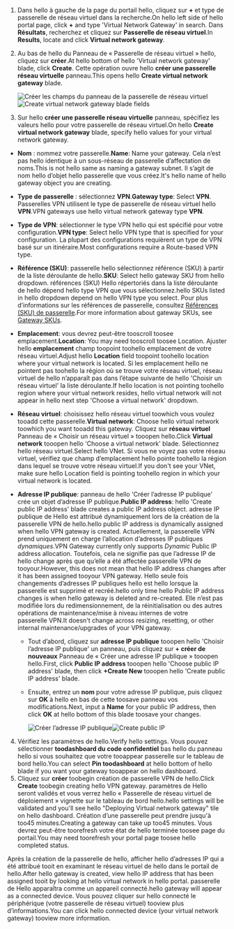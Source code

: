 1. <span data-ttu-id="fe7da-101">Dans hello à gauche de la page du portail hello, cliquez sur  **+**  et type de passerelle de réseau virtuel dans la recherche.</span><span class="sxs-lookup"><span data-stu-id="fe7da-101">On hello left side of hello portal page, click **+** and type 'Virtual Network Gateway' in search.</span></span> <span data-ttu-id="fe7da-102">Dans **Résultats**, recherchez et cliquez sur **Passerelle de réseau virtuel**.</span><span class="sxs-lookup"><span data-stu-id="fe7da-102">In **Results**, locate and click **Virtual network gateway**.</span></span>
2. <span data-ttu-id="fe7da-103">Au bas de hello du Panneau de « Passerelle de réseau virtuel » hello, cliquez sur **créer**.</span><span class="sxs-lookup"><span data-stu-id="fe7da-103">At hello bottom of hello 'Virtual network gateway' blade, click **Create**.</span></span> <span data-ttu-id="fe7da-104">Cette opération ouvre hello **créer une passerelle réseau virtuelle** panneau.</span><span class="sxs-lookup"><span data-stu-id="fe7da-104">This opens hello **Create virtual network gateway** blade.</span></span>

    <span data-ttu-id="fe7da-105">![Créer les champs du panneau de la passerelle de réseau virtuel](./media/vpn-gateway-add-gw-s2s-rm-portal-include/vnet_gw.png "Nouvelle passerelle")</span><span class="sxs-lookup"><span data-stu-id="fe7da-105">![Create virtual network gateway blade fields](./media/vpn-gateway-add-gw-s2s-rm-portal-include/vnet_gw.png "New gateway")</span></span>

3. <span data-ttu-id="fe7da-106">Sur hello **créer une passerelle réseau virtuelle** panneau, spécifiez les valeurs hello pour votre passerelle de réseau virtuel.</span><span class="sxs-lookup"><span data-stu-id="fe7da-106">On hello **Create virtual network gateway** blade, specify hello values for your virtual network gateway.</span></span>

  - <span data-ttu-id="fe7da-107">**Nom** : nommez votre passerelle.</span><span class="sxs-lookup"><span data-stu-id="fe7da-107">**Name**: Name your gateway.</span></span> <span data-ttu-id="fe7da-108">Cela n’est pas hello identique à un sous-réseau de passerelle d’affectation de noms.</span><span class="sxs-lookup"><span data-stu-id="fe7da-108">This is not hello same as naming a gateway subnet.</span></span> <span data-ttu-id="fe7da-109">Il s’agit de nom hello d’objet hello passerelle que vous créez.</span><span class="sxs-lookup"><span data-stu-id="fe7da-109">It's hello name of hello gateway object you are creating.</span></span>
  - <span data-ttu-id="fe7da-110">**Type de passerelle** : sélectionnez **VPN**.</span><span class="sxs-lookup"><span data-stu-id="fe7da-110">**Gateway type**: Select **VPN**.</span></span> <span data-ttu-id="fe7da-111">Passerelles VPN utilisent le type de passerelle de réseau virtuel hello **VPN**.</span><span class="sxs-lookup"><span data-stu-id="fe7da-111">VPN gateways use hello virtual network gateway type **VPN**.</span></span> 
  - <span data-ttu-id="fe7da-112">**Type de VPN**: sélectionner le type VPN hello qui est spécifié pour votre configuration.</span><span class="sxs-lookup"><span data-stu-id="fe7da-112">**VPN type**: Select hello VPN type that is specified for your configuration.</span></span> <span data-ttu-id="fe7da-113">La plupart des configurations requièrent un type de VPN basé sur un itinéraire.</span><span class="sxs-lookup"><span data-stu-id="fe7da-113">Most configurations require a Route-based VPN type.</span></span>
  - <span data-ttu-id="fe7da-114">**Référence (SKU)**: passerelle hello sélectionnez référence (SKU) à partir de la liste déroulante de hello.</span><span class="sxs-lookup"><span data-stu-id="fe7da-114">**SKU**: Select hello gateway SKU from hello dropdown.</span></span> <span data-ttu-id="fe7da-115">références (SKU) Hello répertoriés dans la liste déroulante de hello dépend hello type VPN que vous sélectionnez.</span><span class="sxs-lookup"><span data-stu-id="fe7da-115">hello SKUs listed in hello dropdown depend on hello VPN type you select.</span></span> <span data-ttu-id="fe7da-116">Pour plus d’informations sur les références de passerelle, consultez [Références (SKU) de passerelle](../articles/vpn-gateway/vpn-gateway-about-vpn-gateway-settings.md#gwsku).</span><span class="sxs-lookup"><span data-stu-id="fe7da-116">For more information about gateway SKUs, see [Gateway SKUs](../articles/vpn-gateway/vpn-gateway-about-vpn-gateway-settings.md#gwsku).</span></span>
  - <span data-ttu-id="fe7da-117">**Emplacement**: vous devrez peut-être tooscroll toosee emplacement.</span><span class="sxs-lookup"><span data-stu-id="fe7da-117">**Location**: You may need tooscroll toosee Location.</span></span> <span data-ttu-id="fe7da-118">Ajuster hello **emplacement** champ toopoint toohello emplacement de votre réseau virtuel.</span><span class="sxs-lookup"><span data-stu-id="fe7da-118">Adjust hello **Location** field toopoint toohello location where your virtual network is located.</span></span> <span data-ttu-id="fe7da-119">Si les emplacement hello ne pointent pas toohello la région où se trouve votre réseau virtuel, réseau virtuel de hello n’apparaît pas dans l’étape suivante de hello 'Choisir un réseau virtuel' la liste déroulante.</span><span class="sxs-lookup"><span data-stu-id="fe7da-119">If hello location is not pointing toohello region where your virtual network resides, hello virtual network will not appear in hello next step 'Choose a virtual network' dropdown.</span></span>
  - <span data-ttu-id="fe7da-120">**Réseau virtuel**: choisissez hello réseau virtuel toowhich vous voulez tooadd cette passerelle.</span><span class="sxs-lookup"><span data-stu-id="fe7da-120">**Virtual network**: Choose hello virtual network toowhich you want tooadd this gateway.</span></span> <span data-ttu-id="fe7da-121">Cliquez sur **réseau virtuel** Panneau de « Choisir un réseau virtuel » tooopen hello.</span><span class="sxs-lookup"><span data-stu-id="fe7da-121">Click **Virtual network** tooopen hello 'Choose a virtual network' blade.</span></span> <span data-ttu-id="fe7da-122">Sélectionnez hello réseau virtuel.</span><span class="sxs-lookup"><span data-stu-id="fe7da-122">Select hello VNet.</span></span> <span data-ttu-id="fe7da-123">Si vous ne voyez pas votre réseau virtuel, vérifiez que champ d’emplacement hello pointe toohello la région dans lequel se trouve votre réseau virtuel.</span><span class="sxs-lookup"><span data-stu-id="fe7da-123">If you don't see your VNet, make sure hello Location field is pointing toohello region in which your virtual network is located.</span></span>
  - <span data-ttu-id="fe7da-124">**Adresse IP publique**: panneau de hello 'Créer l’adresse IP publique' crée un objet d’adresse IP publique.</span><span class="sxs-lookup"><span data-stu-id="fe7da-124">**Public IP address**: hello 'Create public IP address' blade creates a public IP address object.</span></span> <span data-ttu-id="fe7da-125">adresse IP publique de Hello est attribué dynamiquement lors de la création de la passerelle VPN de hello.</span><span class="sxs-lookup"><span data-stu-id="fe7da-125">hello public IP address is dynamically assigned when hello VPN gateway is created.</span></span> <span data-ttu-id="fe7da-126">Actuellement, la passerelle VPN prend uniquement en charge l’allocation d’adresses IP publiques *dynamiques*.</span><span class="sxs-lookup"><span data-stu-id="fe7da-126">VPN Gateway currently only supports *Dynamic* Public IP address allocation.</span></span> <span data-ttu-id="fe7da-127">Toutefois, cela ne signifie pas que l’adresse IP de hello change après que qu’elle a été affectée passerelle VPN de tooyour.</span><span class="sxs-lookup"><span data-stu-id="fe7da-127">However, this does not mean that hello IP address changes after it has been assigned tooyour VPN gateway.</span></span> <span data-ttu-id="fe7da-128">Hello seule fois changements d’adresses IP publiques hello est hello lorsque la passerelle est supprimé et recréé.</span><span class="sxs-lookup"><span data-stu-id="fe7da-128">hello only time hello Public IP address changes is when hello gateway is deleted and re-created.</span></span> <span data-ttu-id="fe7da-129">Elle n’est pas modifiée lors du redimensionnement, de la réinitialisation ou des autres opérations de maintenance/mise à niveau internes de votre passerelle VPN.</span><span class="sxs-lookup"><span data-stu-id="fe7da-129">It doesn't change across resizing, resetting, or other internal maintenance/upgrades of your VPN gateway.</span></span>

    - <span data-ttu-id="fe7da-130">Tout d’abord, cliquez sur **adresse IP publique** tooopen hello 'Choisir l’adresse IP publique' un panneau, puis cliquez sur **+ créer de nouveaux** Panneau de « Créer une adresse IP publique » tooopen hello.</span><span class="sxs-lookup"><span data-stu-id="fe7da-130">First, click **Public IP address** tooopen hello 'Choose public IP address' blade, then click **+Create New** tooopen hello 'Create public IP address' blade.</span></span>
    - <span data-ttu-id="fe7da-131">Ensuite, entrez un **nom** pour votre adresse IP publique, puis cliquez sur **OK** à hello en bas de cette toosave panneau vos modifications.</span><span class="sxs-lookup"><span data-stu-id="fe7da-131">Next, input a **Name** for your public IP address, then click **OK** at hello bottom of this blade toosave your changes.</span></span>

      <span data-ttu-id="fe7da-132">![Créer l’adresse IP publique](./media/vpn-gateway-add-gw-s2s-rm-portal-include/pip.png "Créer PIP")</span><span class="sxs-lookup"><span data-stu-id="fe7da-132">![Create public IP](./media/vpn-gateway-add-gw-s2s-rm-portal-include/pip.png "Create PIP")</span></span>

4. <span data-ttu-id="fe7da-133">Vérifiez les paramètres de hello.</span><span class="sxs-lookup"><span data-stu-id="fe7da-133">Verify hello settings.</span></span> <span data-ttu-id="fe7da-134">Vous pouvez sélectionner **toodashboard du code confidentiel** bas hello du panneau hello si vous souhaitez que votre tooappear passerelle sur le tableau de bord hello.</span><span class="sxs-lookup"><span data-stu-id="fe7da-134">You can select **Pin toodashboard** at hello bottom of hello blade if you want your gateway tooappear on hello dashboard.</span></span> 
5. <span data-ttu-id="fe7da-135">Cliquez sur **créer** toobegin création de passerelle VPN de hello.</span><span class="sxs-lookup"><span data-stu-id="fe7da-135">Click **Create** toobegin creating hello VPN gateway.</span></span> <span data-ttu-id="fe7da-136">paramètres de Hello seront validés et vous verrez hello « Passerelle de réseau virtuel de déploiement » vignette sur le tableau de bord hello.</span><span class="sxs-lookup"><span data-stu-id="fe7da-136">hello settings will be validated and you'll see hello "Deploying Virtual network gateway" tile on hello dashboard.</span></span> <span data-ttu-id="fe7da-137">Création d’une passerelle peut prendre jusqu'à too45 minutes.</span><span class="sxs-lookup"><span data-stu-id="fe7da-137">Creating a gateway can take up too45 minutes.</span></span> <span data-ttu-id="fe7da-138">Vous devrez peut-être toorefresh votre état de hello terminée toosee page du portail.</span><span class="sxs-lookup"><span data-stu-id="fe7da-138">You may need toorefresh your portal page toosee hello completed status.</span></span>

<span data-ttu-id="fe7da-139">Après la création de la passerelle de hello, afficher hello d’adresses IP qui a été attribué tooit en examinant le réseau virtuel de hello dans le portail de hello.</span><span class="sxs-lookup"><span data-stu-id="fe7da-139">After hello gateway is created, view hello IP address that has been assigned tooit by looking at hello virtual network in hello portal.</span></span> <span data-ttu-id="fe7da-140">passerelle de Hello apparaîtra comme un appareil connecté.</span><span class="sxs-lookup"><span data-stu-id="fe7da-140">hello gateway will appear as a connected device.</span></span> <span data-ttu-id="fe7da-141">Vous pouvez cliquer sur hello connecté le périphérique (votre passerelle de réseau virtuel) tooview plus d’informations.</span><span class="sxs-lookup"><span data-stu-id="fe7da-141">You can click hello connected device (your virtual network gateway) tooview more information.</span></span>
